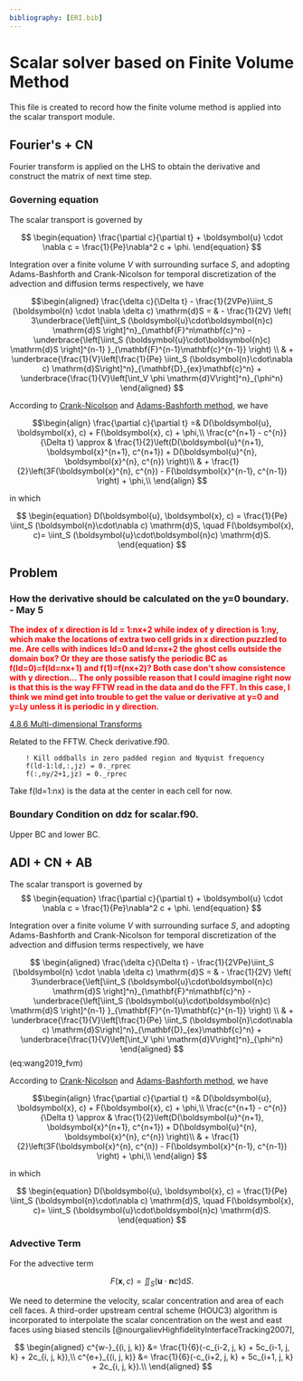 ```yaml
---
bibliography: [ERI.bib]
---
```

# Scalar solver based on Finite Volume Method
This file is created to record how the finite volume method is applied into the scalar transport module.




## Fourier's + CN  

Fourier transform is applied on the LHS to obtain the derivative and construct the matrix of next time step.
### Governing equation

The scalar transport is governed by

$$
\begin{equation}
    \frac{\partial c}{\partial t} + \boldsymbol{u} \cdot \nabla c = \frac{1}{Pe}\nabla^2 c + \phi.
\end{equation}
$$

Integration over a finite volume $V$ with surrounding surface $S$, and adopting Adams-Bashforth and Crank-Nicolson for temporal discretization of the advection and diffusion terms respectively, we have

$$\begin{aligned}
    \frac{\delta c}{\Delta t} 
    - \frac{1}{2VPe}\iint_S (\boldsymbol{n} \cdot \nabla \delta c) \mathrm{d}S
    = & - \frac{1}{2V} \left( 
        3\underbrace{\left[\iint_S (\boldsymbol{u}\cdot\boldsymbol{n}c) \mathrm{d}S \right]^n}_{\mathbf{F}^n\mathbf{c}^n} 
        - \underbrace{\left[\iint_S (\boldsymbol{u}\cdot\boldsymbol{n}c) \mathrm{d}S \right]^{n-1} }_{\mathbf{F}^{n-1}\mathbf{c}^{n-1}}
        \right) \\
        & + \underbrace{\frac{1}{V}\left[\frac{1}{Pe} \iint_S (\boldsymbol{n}\cdot\nabla c) \mathrm{d}S\right]^n}_{\mathbf{D}_{ex}\mathbf{c}^n}
        + \underbrace{\frac{1}{V}\left[\int_V \phi \mathrm{d}V\right]^n}_{\phi^n}
\end{aligned}
$$

According to [Crank-Nicolson](numerical_methods.md#crank-nicolson) and [Adams-Bashforth method](numerical_methods.md#adams-bashforth), we have

$$\begin{align}
    \frac{\partial c}{\partial t} 
    =& D(\boldsymbol{u}, \boldsymbol{x}, c) + F(\boldsymbol{x}, c) + \phi,\\
    \frac{c^{n+1} - c^{n}}{\Delta t}
    \approx & \frac{1}{2}\left(D(\boldsymbol{u}^{n+1}, \boldsymbol{x}^{n+1}, c^{n+1}) + D(\boldsymbol{u}^{n}, \boldsymbol{x}^{n}, c^{n}) \right)\\
    & + \frac{1}{2}\left(3F(\boldsymbol{x}^{n}, c^{n})  - F(\boldsymbol{x}^{n-1}, c^{n-1}) \right)
    + \phi,\\
\end{align}
$$

in which

$$
\begin{equation}
    D(\boldsymbol{u}, \boldsymbol{x}, c) = \frac{1}{Pe} \iint_S (\boldsymbol{n}\cdot\nabla c) \mathrm{d}S,
    \quad
    F(\boldsymbol{x}, c)= \iint_S (\boldsymbol{u}\cdot\boldsymbol{n}c) \mathrm{d}S.
\end{equation}
$$


## Problem 

### How the derivative should be calculated on the y=0 boundary. - May 5
<span style='color:red;font-weight:bold'>The index of x direction is ld = 1:nx+2 while index of y direction is 1:ny, which make the locations of extra two cell grids in x direction puzzled to me. Are cells with indices ld=0 and ld=nx+2 the ghost cells outside the domain box? Or they are those satisfy the periodic BC as f(ld=0)=f(ld=nx+1) and f(1)=f(nx+2)? Both case don't show consistence with y direction... The only possible reason that I could imagine right now is that this is the way FFTW read in the data and do the FFT. In this case, I think we mind get into trouble to get the value or derivative at y=0 and y=Ly unless it is periodic in y direction. </span>


[4.8.6 Multi-dimensional Transforms](https://www.fftw.org/fftw3_doc/Multi_002ddimensional-Transforms.html)

Related to the FFTW. Check derivative.f90.

```{fortran}
    ! Kill oddballs in zero padded region and Nyquist frequency
    f(ld-1:ld,:,jz) = 0._rprec
    f(:,ny/2+1,jz) = 0._rprec
```

Take f(ld=1:nx) is the data at the center in each cell for now.

### Boundary Condition on ddz for scalar.f90.
Upper BC and lower BC.


## ADI + CN + AB
The scalar transport is governed by
$$
\begin{equation}
    \frac{\partial c}{\partial t} + \boldsymbol{u} \cdot \nabla c = \frac{1}{Pe}\nabla^2 c + \phi.
\end{equation}
$$

Integration over a finite volume $V$ with surrounding surface $S$, and adopting Adams-Bashforth and Crank-Nicolson for temporal discretization of the advection and diffusion terms respectively, we have

$$
\begin{aligned}
    \frac{\delta c}{\Delta t} 
    - \frac{1}{2VPe}\iint_S (\boldsymbol{n} \cdot \nabla \delta c) \mathrm{d}S
    = & - \frac{1}{2V} \left( 
        3\underbrace{\left[\iint_S (\boldsymbol{u}\cdot\boldsymbol{n}c) \mathrm{d}S \right]^n}_{\mathbf{F}^n\mathbf{c}^n} 
        - \underbrace{\left[\iint_S (\boldsymbol{u}\cdot\boldsymbol{n}c) \mathrm{d}S \right]^{n-1} }_{\mathbf{F}^{n-1}\mathbf{c}^{n-1}}
        \right) \\
        & + \underbrace{\frac{1}{V}\left[\frac{1}{Pe} \iint_S (\boldsymbol{n}\cdot\nabla c) \mathrm{d}S\right]^n}_{\mathbf{D}_{ex}\mathbf{c}^n}
        + \underbrace{\frac{1}{V}\left[\int_V \phi \mathrm{d}V\right]^n}_{\phi^n}
\end{aligned}
$$(eq:wang2019_fvm)

According to [Crank-Nicolson](numerical_methods.md#crank-nicolson) and [Adams-Bashforth method](numerical_methods.md#adams-bashforth), we have

$$\begin{align}
    \frac{\partial c}{\partial t} 
    =& D(\boldsymbol{u}, \boldsymbol{x}, c) + F(\boldsymbol{x}, c) + \phi,\\
    \frac{c^{n+1} - c^{n}}{\Delta t}
    \approx & \frac{1}{2}\left(D(\boldsymbol{u}^{n+1}, \boldsymbol{x}^{n+1}, c^{n+1}) + D(\boldsymbol{u}^{n}, \boldsymbol{x}^{n}, c^{n}) \right)\\
    & + \frac{1}{2}\left(3F(\boldsymbol{x}^{n}, c^{n})  - F(\boldsymbol{x}^{n-1}, c^{n-1}) \right)
    + \phi,\\
\end{align}
$$

in which

$$
\begin{equation}
    D(\boldsymbol{u}, \boldsymbol{x}, c) = \frac{1}{Pe} \iint_S (\boldsymbol{n}\cdot\nabla c) \mathrm{d}S,
    \quad
    F(\boldsymbol{x}, c)= \iint_S (\boldsymbol{u}\cdot\boldsymbol{n}c) \mathrm{d}S.
\end{equation}
$$

### Advective Term
For the advective term

$$
\begin{equation}
    F(\boldsymbol{x}, c)= \iint_S (\boldsymbol{u}\cdot\boldsymbol{n}c) \mathrm{d}S. 
\end{equation}
$$

We need to determine the velocity, scalar concentration and area of each cell faces.
A third-order upstream central scheme (HOUC3) algorithm is incorporated to interpolate the scalar concentration on the west and east faces using biased stencils [@nourgalievHighfidelityInterfaceTracking2007], 

$$
\begin{aligned}
    c^{w-}_{(i, j, k)} &= \frac{1}{6}(-c_{i-2, j, k} + 5c_{i-1, j, k} + 2c_{i, j, k}),\\
    c^{e+}_{(i, j, k)} &= \frac{1}{6}(-c_{i+2, j, k} + 5c_{i+1, j, k} + 2c_{i, j, k}).\\
\end{aligned}
$$


```{bibliography}
```